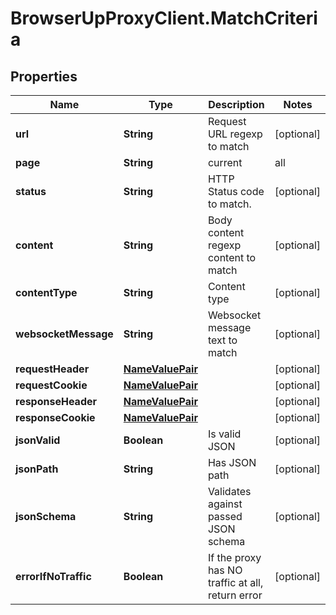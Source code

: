 # BrowserUpProxyClient.MatchCriteria

## Properties

Name | Type | Description | Notes
------------ | ------------- | ------------- | -------------
**url** | **String** | Request URL regexp to match | [optional] 
**page** | **String** | current|all | [optional] 
**status** | **String** | HTTP Status code to match. | [optional] 
**content** | **String** | Body content regexp content to match | [optional] 
**contentType** | **String** | Content type | [optional] 
**websocketMessage** | **String** | Websocket message text to match | [optional] 
**requestHeader** | [**NameValuePair**](NameValuePair.md) |  | [optional] 
**requestCookie** | [**NameValuePair**](NameValuePair.md) |  | [optional] 
**responseHeader** | [**NameValuePair**](NameValuePair.md) |  | [optional] 
**responseCookie** | [**NameValuePair**](NameValuePair.md) |  | [optional] 
**jsonValid** | **Boolean** | Is valid JSON | [optional] 
**jsonPath** | **String** | Has JSON path | [optional] 
**jsonSchema** | **String** | Validates against passed JSON schema | [optional] 
**errorIfNoTraffic** | **Boolean** | If the proxy has NO traffic at all, return error | [optional] 


